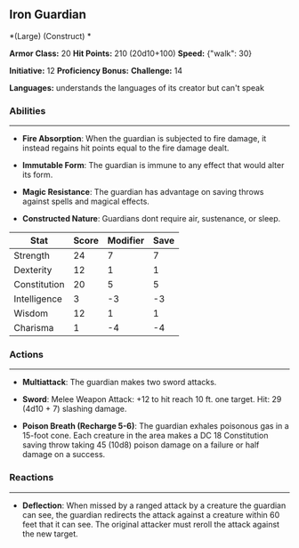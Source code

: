 ## Iron Guardian
*(Large) (Construct) *

**Armor Class:** 20
**Hit Points:** 210 (20d10+100)
**Speed:** {"walk": 30}

**Initiative:** 12
**Proficiency Bonus:**
**Challenge:** 14

**Languages:** understands the languages of its creator but can't speak

### Abilities
 --- 
- **Fire Absorption**: When the guardian is subjected to fire damage, it instead regains hit points equal to the fire damage dealt.

- **Immutable Form**: The guardian is immune to any effect that would alter its form.

- **Magic Resistance**: The guardian has advantage on saving throws against spells and magical effects.

- **Constructed Nature**: Guardians dont require air, sustenance, or sleep.



| Stat | Score | Modifier | Save |
| ---- | ---- | ---- | ---- |
| Strength | 24 | 7 | 7 |
| Dexterity | 12 | 1 | 1 |
| Constitution | 20 | 5 | 5 |
| Intelligence | 3 | -3 | -3 |
| Wisdom | 12 | 1 | 1 |
| Charisma | 1 | -4 | -4 |

### Actions
 --- 
- **Multiattack**: The guardian makes two sword attacks.

- **Sword**: Melee Weapon Attack: +12 to hit  reach 10 ft.  one target. Hit: 29 (4d10 + 7) slashing damage.

- **Poison Breath (Recharge 5-6)**: The guardian exhales poisonous gas in a 15-foot cone. Each creature in the area makes a DC 18 Constitution saving throw  taking 45 (10d8) poison damage on a failure or half damage on a success.

### Reactions
 --- 
- **Deflection**: When missed by a ranged attack by a creature the guardian can see, the guardian redirects the attack against a creature within 60 feet that it can see. The original attacker must reroll the attack against the new target.

